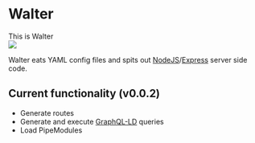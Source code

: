 # Walter
This is Walter  
![](https://mattermost.ilabt.imec.be/files/gcsbmwrq4p86zmoismi6iz3brh/public?h=pTxrBbD5nCLDZtZIaXOv8dUGwLzqRu8gtLRZNLyD8U8)

Walter eats YAML config files and spits out [NodeJS](https://nodejs.org/en/)/[Express](https://expressjs.com/) server side code.

## Current functionality (v0.0.2)
* Generate routes
* Generate and execute [GraphQL-LD](https://comunica.github.io/Article-ISWC2018-Demo-GraphQlLD/) queries
* Load PipeModules

